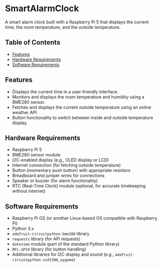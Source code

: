 # SmartAlarmClock

A smart alarm clock built with a Raspberry Pi 5 that displays the current time, the room temperature, and the outside temperature.

## Table of Contents
- [Features](#features)
- [Hardware Requirements](#hardware-requirements)
- [Software Requirements](#software-requirements)

## Features
- Displays the current time in a user-friendly interface.
- Monitors and displays the room temperature and humidity using a BME280 sensor.
- Fetches and displays the current outside temperature using an online weather API.
- Button functionality to switch between inside and outside temperature display.

## Hardware Requirements
- Raspberry Pi 5
- BME280 sensor module
- I2C-enabled display (e.g., OLED display or LCD)
- Internet connection (for fetching outside temperature)
- Button (momentary push button) with appropriate resistors
- Breadboard and jumper wires for connections
- Speaker or buzzer (for alarm functionality)
- RTC (Real-Time Clock) module (optional, for accurate timekeeping without internet)

## Software Requirements
- Raspberry Pi OS (or another Linux-based OS compatible with Raspberry Pi)
- Python 3.x
- `adafruit-circuitpython-bme280` library
- `requests` library (for API requests)
- `datetime` module (part of the standard Python library)
- `RPi.GPIO` library (for button handling)
- Additional libraries for I2C display and sound (e.g., `adafruit-circuitpython-ssd1306`, `pygame`)


